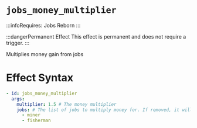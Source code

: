 # `jobs_money_multiplier`
:::infoRequires:
Jobs Reborn
:::

:::dangerPermanent Effect
This effect is permanent and does not require a trigger.
:::

Multiplies money gain from jobs
# Effect Syntax
```yaml
- id: jobs_money_multiplier
  args:
    multiplier: 1.5 # The money multiplier
    jobs: # The list of jobs to multiply money for. If removed, it will multiply all jobs.
      - miner
      - fisherman
```